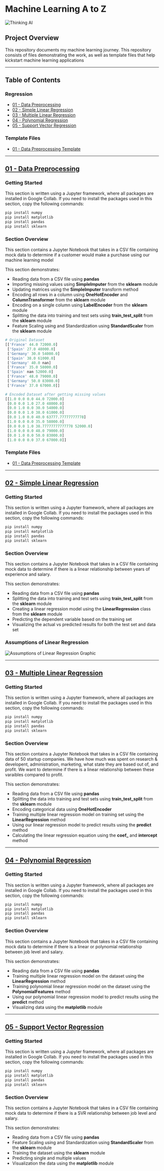 # **Machine Learning A to Z** #
![Thinking AI](https://www.analyticsinsight.net/wp-content/uploads/2020/03/AI_Animated.gif)

## **Project Overview** ##
This repository documents my machine learning journey. This repository consists of files demonstrating the work, as well as template files that help kickstart machine learning applications

---
##  Table of Contents ###
### Regression
- [01 - Data Preprocessing](#01---Data-Preprocessing)
- [02 - Simple Linear Regression](#02---Simple-Linear-Regression)
- [03 - Multiple Linear Regression](#03---Multiple-Linear-Regression)
- [04 - Polynomial Regression](#04---Polynomial-Regression)
- [05 - Support Vector Regression](#05---Support-Vector-Regression)


### Template Files ###
- [01 - Data Preprocessing Template](https://github.com/jerrvonewing/machine-learning-a-to-z/blob/main/01-data-preprocessing/data_preprocessing_template.ipynb)
---

## **[01 - Data Preprocessing](https://github.com/jerrvonewing/machine-learning-a-to-z/blob/main/regression/01-data-preprocessing/data_preprocessing.ipynbb)**

### **Getting Started** ###
This section is written using a Jupyter framework, where all packages are installed in  Google Collab. If you need to install the packages used in this section, copy the following commands:

```powershell
pip install numpy
pip install matplotlib
pip install pandas
pip install sklearn
```

### **Section Overview** ###

This section contains a Jupyter Notebook that takes in a CSV file containing mock data to determine if a customer would make a purchase using our machine learning model

This section demonstrates:

- Reading data from a CSV file using **pandas**
- Importing missing values using **SimpleImputer** from the **sklearn** module
- Updating matrices using the **SimpleImputer** transform method
- Encoding all rows in a column using **OneHotEncoder** and **ColumnTransformer** from the **sklearn** module
- Encoding on a single column using **LabelEncoder** from the **sklearn** module
- Splitting the data into training and test sets using **train_test_split** from the **sklearn** module
- Feature Scaling using and Standardization using **StandardScaler** from the **sklearn** module

```python
# Original Dataset
[['France' 44.0 72000.0]
 ['Spain' 27.0 48000.0]
 ['Germany' 30.0 54000.0]
 ['Spain' 38.0 61000.0]
 ['Germany' 40.0 nan]
 ['France' 35.0 58000.0]
 ['Spain' nan 52000.0]
 ['France' 48.0 79000.0]
 ['Germany' 50.0 83000.0]
 ['France' 37.0 67000.0]]
```

```python
# Encoded Dataset after getting missing values
[[1.0 0.0 0.0 44.0 72000.0]
 [0.0 0.0 1.0 27.0 48000.0]
 [0.0 1.0 0.0 30.0 54000.0]
 [0.0 0.0 1.0 38.0 61000.0]
 [0.0 1.0 0.0 40.0 63777.77777777778]
 [1.0 0.0 0.0 35.0 58000.0]
 [0.0 0.0 1.0 38.77777777777778 52000.0]
 [1.0 0.0 0.0 48.0 79000.0]
 [0.0 1.0 0.0 50.0 83000.0]
 [1.0 0.0 0.0 37.0 67000.0]]
```

### **Template Files** ###

- [01 - Data Preprocessing Template](https://github.com/jerrvonewing/machine-learning-a-to-z/blob/main/01-data-preprocessing/data_preprocessing_template.ipynb)

---

## **[02 - Simple Linear Regression](https://github.com/jerrvonewing/machine-learning-a-to-z/blob/main/regression/02-simple-linear-regression/simple_linear_regression.ipynb)**

### **Getting Started** ###
This section is written using a Jupyter framework, where all packages are installed in  Google Collab. If you need to install the packages used in this section, copy the following commands:

```powershell
pip install numpy
pip install matplotlib
pip install pandas
pip install sklearn
```

### **Section Overview** ###
This section contains a Jupyter Notebook that takes in a CSV file containing mock data to determine if there is a linear relationship between years of experience and salary.

This section demonstrates:

- Reading data from a CSV file using **pandas**
- Splitting the data into training and test sets using **train_test_split** from the **sklearn** module
- Creating a linear regression model using the **LinearRegression** class from the **sklearn** module
- Predicting the dependent variable based on the training set
- Visualizing the actual vs predicted results for both the test set and data set

### **Assumptions of Linear Regression** ###
![Assumptions of Linear Regression Graphic](https://sds-platform-private.s3-us-east-2.amazonaws.com/uploads/B97-Header-Image.jpg)

---

## **[03 - Multiple Linear Regression](https://github.com/jerrvonewing/machine-learning-a-to-z/blob/main/regression/03-multiple-linear-regression/multiple_linear_resgression.ipynb)**


### **Getting Started** ###
This section is written using a Jupyter framework, where all packages are installed in  Google Collab. If you need to install the packages used in this section, copy the following commands:

```powershell
pip install numpy
pip install matplotlib
pip install pandas
pip install sklearn
```

### **Section Overview** ###
This section contains a Jupyter Notebook that takes in a CSV file containing data of 50 startup companies. We have how much was spent on research & developent, administration, marketing, what state they are based out of, and profit. We want to determine if there is a linear relationship between these varaibles compared to profit.

This section demonstrates:

- Reading data from a CSV file using **pandas**
- Splitting the data into training and test sets using **train_test_split** from the **sklearn** module
- Encoding categorical data using **OneHotEncoder**
- Training multiple linear regression model on training set using the **LinearRegression** method
- Using our linear regression model to predict results using the **predict** method
- Calculating the linear regression equation using the **coef_** and **intercept** method
---

## **[04 - Polynomial Regression](https://github.com/jerrvonewing/machine-learning-a-to-z/blob/main/regression/04-polynomial-regression/polynomial_regression.ipynb)**
### **Getting Started** ###
This section is written using a Jupyter framework, where all packages are installed in  Google Collab. If you need to install the packages used in this section, copy the following commands:

```powershell
pip install numpy
pip install matplotlib
pip install pandas
pip install sklearn
```

### **Section Overview** ###
This section contains a Jupyter Notebook that takes in a CSV file containing mock data to determine if there is a linear or polynomial relationship between job level and salary.

This section demonstrates:

- Reading data from a CSV file using **pandas**
- Training multiple linear regression model on the dataset using the **LinearRegression** method
- Training polynomial linear regression model on the dataset using the **PolynomialFeatures** method
- Using our polynomial linear regression model to predict results using the **predict** method
- Visualizing data using the **matplotlib** module
---

## **[05 - Support Vector Regression](https://github.com/jerrvonewing/machine-learning-a-to-z/blob/main/regression/05-support-vector-regression/support_vector_regression.ipynb)**


### **Getting Started** ###
This section is written using a Jupyter framework, where all packages are installed in  Google Collab. If you need to install the packages used in this section, copy the following commands:

```powershell
pip install numpy
pip install matplotlib
pip install pandas
pip install sklearn
```

### **Section Overview** ###
This section contains a Jupyter Notebook that takes in a CSV file containing mock data to determine if there is a SVR relationship between job level and salary.

This section demonstrates:

- Reading data from a CSV file using **pandas**
- Feature Scaling using and Standardization using **StandardScaler** from the **sklearn** module
- Training the dataset using the **sklearn** module
- Predicting single and multiple values
- Visualization the data using the **matplotlib** module

